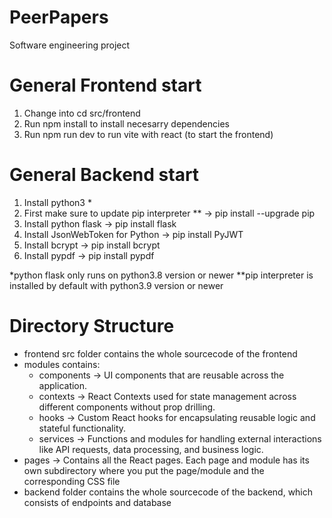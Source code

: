 # PeerPapers

Software engineering project

# General Frontend start

1. Change into cd src/frontend
2. Run npm install to install necesarry dependencies
3. Run npm run dev to run vite with react (to start the frontend)

# General Backend start

1. Install python3 *
2. First make sure to update pip interpreter ** -> pip install --upgrade pip
3. Install python flask -> pip install flask
4. Install JsonWebToken for Python -> pip install PyJWT
5. Install bcrypt -> pip install bcrypt
6. Install pypdf -> pip install pypdf

  *python flask only runs on python3.8 version or newer
  **pip interpreter is installed by default with python3.9 version or newer

# Directory Structure

- frontend src folder contains the whole sourcecode of the frontend
- modules contains:
  - components -> UI components that are reusable across the application.
  - contexts -> React Contexts used for state management across different components without prop drilling.
  - hooks -> Custom React hooks for encapsulating reusable logic and stateful functionality.
  - services -> Functions and modules for handling external interactions like API requests, data processing, and business logic.
- pages -> Contains all the React pages. Each page and module has its own subdirectory where you put the page/module and the corresponding CSS file
- backend folder contains the whole sourcecode of the backend, which consists of endpoints and database